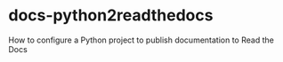 # docs-python2readthedocs
How to configure a Python project to publish documentation to Read the Docs
